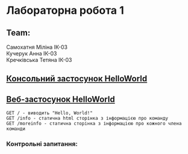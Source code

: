 # Лабораторна робота 1

## Team:
Самохатня Міліна ІК-03 \
Кучерук Анна ІК-03 \
Кречківська Тетяна ІК-03 

## [Консольний застосунок HelloWorld](https://github.com/tusya69/spring/tree/main/spring/laba1/MySpringConsoleHelloWorld)

## [Веб-застосунок HelloWorld](https://github.com/tusya69/spring/tree/main/spring/laba1/MySpringWebHelloWorld)
`GET / - виводить "Hello, World!"` \
`GET /info - статична html сторінка з інформацією про команду` \
`GET /moreinfo - статична сторінка з інформацією про кожного члена команди` 

### Контрольні запитання:
